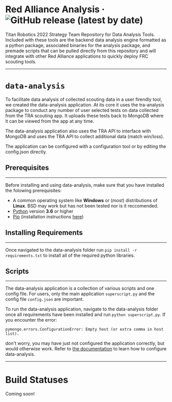 # Red Alliance Analysis &middot; ![GitHub release (latest by date)](https://img.shields.io/github/v/release/titanscouting/tra-superscript)

Titan Robotics 2022 Strategy Team Repository for Data Analysis Tools. Included with these tools are the backend data analysis engine formatted as a python package, associated binaries for the analysis package, and premade scripts that can be pulled directly from this repository and will integrate with other Red Alliance applications to quickly deploy FRC scouting tools.

---

# `data-analysis`

To facilitate data analysis of collected scouting data in a user firendly tool, we created the data-analysis application. At its core it uses the tra-analysis package to conduct any number of user selected tests on data collected from the TRA scouting app. It uploads these tests back to MongoDB where it can be viewed from the app at any time.  

The data-analysis application also uses the TRA API to interface with MongoDB and uses the TBA API to collect additional data (match win/loss).

The application can be configured with a configuration tool or by editing the config.json directly.

## Prerequisites

---

Before installing and using data-analysis, make sure that you have installed the folowing prerequisites:
- A common operating system like **Windows** or (*most*) distributions of **Linux**. BSD may work but has not been tested nor is it reccomended.
- [Python](https://www.python.org/) version **3.6** or higher
- [Pip](https://pip.pypa.io/en/stable/) (installation instructions [here](https://pip.pypa.io/en/stable/installing/))

## Installing Requirements

---

Once navigated to the data-analysis folder run `pip install -r requirements.txt` to install all of the required python libraries.

## Scripts

---

The data-analysis application is a collection of various scripts and one config file. For users, only the main application `superscript.py` and the config file `config.json` are important. 

To run the data-analysis application, navigate to the data-analysis folder once all requirements have been installed and run `python superscript.py`. If you encounter the error:

`pymongo.errors.ConfigurationError: Empty host (or extra comma in host list).`

don't worry, you may have just not configured the application correctly, but would otherwise work. Refer to [the documentation](https://titanscouting.github.io/analysis/data_analysis/Config) to learn how to configure data-analysis.

---

# Build Statuses

Coming soon!
